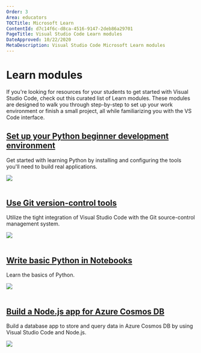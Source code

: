 ```yaml
---
Order: 3
Area: educators
TOCTitle: Microsoft Learn
ContentId: d7c14f6c-d8ca-4516-9147-2deb86a29701
PageTitle: Visual Studio Code Learn modules
DateApproved: 10/22/2020
MetaDescription: Visual Studio Code Microsoft Learn modules
---
```

# Learn modules

If you're looking for resources for your students to get started with Visual Studio Code, check out this curated list of Learn modules. These modules are designed to walk you through step-by-step to set up your work environment or finish a small project, all while familiarizing you with the VS Code interface.

<div class="module">
    <div class="info">
        <a href="https://learn.microsoft.com/training/modules/python-install-vscode/"><h2 class="title faux-h3">Set up your Python beginner development environment</h2></a>
    </div>
    <p class="description">Get started with learning Python by installing and configuring the tools you'll need to build real applications.</p>
    <a href="https://learn.microsoft.com/training/modules/python-install-vscode" title="Python module">
        <img src="/assets/learn/educators/learn-modules/learn-python-vscode.png" aria-hidden="true" class="thumb"/>
    </a>
</div><br/>
<div class="module">
    <div class="info">
        <a href="https://learn.microsoft.com/training/modules/use-git-from-vs-code/"><h2 class="title faux-h3">Use Git version-control tools</h2></a>
    </div>
     <p class="description">Utilize the tight integration of Visual Studio Code with the Git source-control management system.</p>
    <a href="https://learn.microsoft.com/training/modules/use-git-from-vs-code/" title="Git module">
        <img src="/assets/learn/educators/learn-modules/learn-git.png" aria-hidden="true" class="thumb"/>
    </a>
</div><br/>

<div class="module">
    <div class="info">
        <a href="https://learn.microsoft.com/training/modules/basic-python-nasa/"><h2 class="title faux-h3">Write basic Python in Notebooks</h2></a>
    </div>
    <p class="description">Learn the basics of Python.</p>
    <a href="https://learn.microsoft.com/training/modules/basic-python-nasa/" title="Python notebook module">
        <img src="/assets/learn/educators/learn-modules/learn-python-notebooks.png" aria-hidden="true" class="thumb"/>
    </a>
</div><br/>

<div class="module">
    <div class="info">
        <a href="https://learn.microsoft.com/training/modules/build-node-cosmos-app-vscode/"><h2 class="title faux-h3">Build a Node.js app for Azure Cosmos DB</h2></a>
    </div>
    <p class="description">Build a database app to store and query data in Azure Cosmos DB by using Visual Studio Code and Node.js.</p>
    <a href="https://learn.microsoft.com/training/modules/build-node-cosmos-app-vscode/" title="Azure Cosmos DB module">
        <img src="/assets/learn/educators/learn-modules/learn-node-app.png" aria-hidden="true" class="thumb"/>
    </a>
</div><br/>
